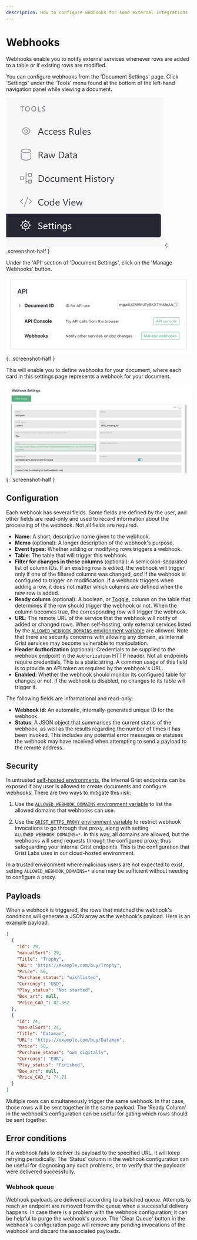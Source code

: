 ```yaml
---
description: How to configure webhooks for some external integrations
---
```


# Webhooks
Webhooks enable you to notify external services whenever rows are
added to a table or if existing rows are modified.

You can configure webhooks from the 'Document Settings' page. Click 'Settings' under the 'Tools' menu found at the bottom of the left-hand navigation panel while viewing a document.

<span class="screenshot-large">*![webhooks-settings](images/webhooks/settings.png)*</span>
{: .screenshot-half }

Under the 'API' section of 'Document Settings', click on the
'Manage Webhooks' button.

<span class="screenshot-large">*![webhooks-api-settings](images/webhooks/settings-webhooks.png)*</span>
{: .screenshot-half }

This will enable you to define webhooks for your document, where each
card in this settings page represents a webhook for your
document.

![webhooks-ui](images/webhooks/ui.png)
{: .screenshot-half }

## Configuration

Each webhook has several fields. Some fields are defined by the user,
and other fields are read-only and used to record information about
the processing of the webhook. Not all fields are required.

* **Name**: A short, descriptive name given to the webhook.
* **Memo** (optional): A longer description of the webhook's purpose.
* **Event types**: Whether adding or modifying
  rows triggers a webhook.
* **Table**: The table that will trigger this webhook.
* **Filter for changes in these columns** (optional): A semicolon-separated list of
  column IDs. If an existing row is edited, the webhook will trigger
  only if one of the filtered columns was changed, _and_ if the
  webhook is configured to trigger on modification. If a webhook
  triggers when adding a row, it does not matter which columns are defined
  when the new row is added.
* **Ready column** (optional): A boolean, or [Toggle](col-types.md#toggle-columns), column on the table that
  determines if the row should trigger the webhook or not. When the
  column becomes true, the corresponding row will trigger the webhook.
* **URL**: The remote URL of the service that the webhook will notify
  of added or changed rows. When self-hosting, only external services
  listed by the [`ALLOWED_WEBHOOK_DOMAINS` environment variable](
  https://github.com/gristlabs/grist-core?tab=readme-ov-file#environment-variables)
  are allowed. Note that there are security concerns with allowing any domain, as
  internal Grist services may become vulnerable to manipulation.
* **Header Authorization** (optional): Credentials to be supplied to
  the webhook endpoint in the `Authorization` HTTP header. Not all
  endpoints require credentials. This is a static string. A common
  usage of this field is to provide an API token as required by the
  webhook's URL.
* **Enabled**: Whether the webhook should monitor its configured table
  for changes or not. If the webhook is disabled, no changes to its
  table will trigger it.

The following fields are informational and read-only:

* **Webhook id**: An automatic, internally-generated unique ID for
  the webhook.
* **Status**: A JSON object that summarises the current status of the
  webhook, as well as the results regarding the number of times it has
  been invoked. This includes any potential error messages or statuses
  the webhook may have received when attempting to send a payload to
  the remote address.

## Security

In untrusted [self-hosted environments](self-managed.md), the internal
Grist endpoints can be exposed if any user is allowed to create
documents and configure webhooks. There are two ways to mitigate this
risk:

1. Use the [`ALLOWED_WEBHOOK_DOMAINS` environment
   variable](https://github.com/gristlabs/grist-core?tab=readme-ov-file#environment-variables)
   to list the allowed domains that webhooks can use.

2. Use the [`GRIST_HTTPS_PROXY` environment
   variable](https://github.com/gristlabs/grist-core?tab=readme-ov-file#environment-variables)
   to restrict webhook invocations to go through that proxy, along
   with setting `ALLOWED_WEBHOOK_DOMAINS=*`. In this way, all domains
   are allowed, but the webhooks will send requests through the
   configured proxy, thus safeguarding your internal Grist endpoints.
   This is the configuration that Grist Labs uses in our cloud-hosted
   environment.

In a trusted environment where malicious users are not expected to
exist, setting `ALLOWED_WEBHOOK_DOMAINS=*` alone may be sufficient
without needing to configure a proxy.

## Payloads

When a webhook is triggered, the rows that matched the webhook's
conditions will generate a JSON array as the webhook's payload. Here
is an example payload.

```json
[
  {
    "id": 29,
    "manualSort": 29,
    "Title": "Trophy",
    "URL": "https://example.com/buy/Trophy",
    "Price": 60,
    "Purchase_status": "wishlisted",
    "Currency": "USD",
    "Play_status": "Not started",
    "Box_art": null,
    "Price_CAD_": 82.362
  },
  {
    "id": 24,
    "manualSort": 24,
    "Title": "Dataman",
    "URL": "https://example.com/buy/Dataman",
    "Price": 50,
    "Purchase_status": "own digitally",
    "Currency": "EUR",
    "Play_status": "Finished",
    "Box_art": null,
    "Price_CAD_": 74.71
  }
]
```

Multiple rows can simultaneously trigger the same webhook. In that
case, those rows will be sent together in the same payload. The 'Ready
Column' in the webhook's configuration can be useful for gating which
rows should be sent together.

## Error conditions

If a webhook fails to deliver its payload to the specified URL, it
will keep retrying periodically. The 'Status' column in the webhook
configuration can be useful for diagnosing any such problems, or to
verify that the payloads were delivered successfully.

### Webhook queue

Webhook payloads are delivered according to a batched queue. Attempts
to reach an endpoint are removed from the queue when a successful
delivery happens. In case there is a problem with the webhook
configuration, it can be helpful to purge the webhook's queue. The
'Clear Queue' button in the webhook's configuration page will remove any
pending invocations of the webhook and discard the associated
payloads.
